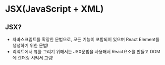 # JSX(JavaScript + XML)

## JSX?

- 자바스크립트를 확장한 문법으로, 모든 기능이 포함되어 있으며 React Element를 생성하기 위한 문법!
- 리액트에서 뷰를 그리기 위해서는 JSX문법을 사용해서 React요소를 만들고 DOM에 렌더링 시켜서 그림!
